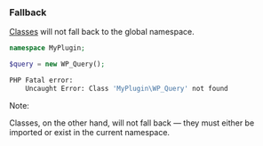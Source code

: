 ### Fallback

<u>Classes</u> will not fall back to the global namespace.

```php
namespace MyPlugin;

$query = new WP_Query();
```

```sh
PHP Fatal error:
    Uncaught Error: Class 'MyPlugin\WP_Query' not found
```

<!-- .element: class="fragment" -->

Note:

Classes, on the other hand, will not fall back — they must either be imported or exist in the current namespace.

